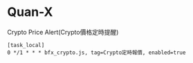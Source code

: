 # Quan-X

Crypto Price Alert(Crypto價格定時提醒)
```properties
[task_local]
0 */1 * * * bfx_crypto.js, tag=Crypto定時報價, enabled=true
```
